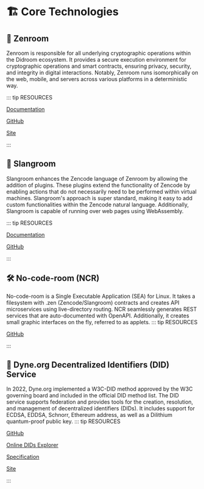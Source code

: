 # 🏗️ Core Technologies

## 🔐 Zenroom   
   Zenroom is responsible for all underlying cryptographic operations within the Didroom ecosystem. It provides a secure execution environment for cryptographic operations and smart contracts, ensuring privacy, security, and integrity in digital interactions. Notably, Zenroom runs isomorphically on the web, mobile, and servers across various platforms in a deterministic way.

   ::: tip RESOURCES

   [Documentation](https://dev.zenroom.org/)
   
   [GitHub](https://github.com/dyne/zenroom)
   
   [Site](https://zenroom.org/)

   :::

## 📜 Slangroom
   Slangroom enhances the Zencode language of Zenroom by allowing the addition of plugins. These plugins extend the functionality of Zencode by enabling actions that do not necessarily need to be performed within virtual machines. Slangroom's approach is super standard, making it easy to add custom functionalities within the Zencode natural language. Additionally, Slangroom is capable of running over web pages using WebAssembly.
 
   ::: tip RESOURCES

   [Documentation](https://dyne.org/slangroom)

   [GitHub](https://github.com/syne/slangroom)

   :::

## 🛠️ No-code-room (NCR)
   No-code-room is a Single Executable Application (SEA) for Linux. It takes a filesystem with .zen (Zencode/Slangroom) contracts and creates API microservices using live-directory routing. NCR seamlessly generates REST services that are auto-documented with OpenAPI. Additionally, it creates small graphic interfaces on the fly, referred to as applets.
   ::: tip RESOURCES

   [GitHub](https://github.com/forkbombeu/ncr)

   :::

## 🔗 Dyne.org Decentralized Identifiers (DID) Service
   In 2022, Dyne.org implemented a W3C-DID method approved by the W3C governing board and included in the official DID method list. The DID service supports federation and provides tools for the creation, resolution, and management of decentralized identifiers (DIDs). It includes support for ECDSA, EDDSA, Schnorr, Ethereum address, as well as a Dilithium quantum-proof public key.
   ::: tip RESOURCES

   [GitHub](https://github.com/dyne/w3c-did)

   [Online DIDs Explorer](https://explorer.did.dyne.org/)
   
   [Specification](https://dyne.org/W3C-DID/)

   [Site](https://forkbomb.solutions/component/w3c-did-federate-service/)

   :::
